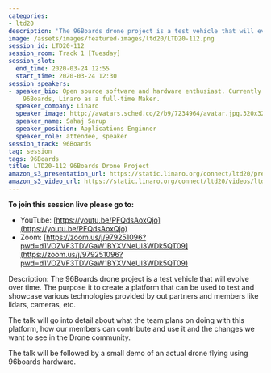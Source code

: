 ```yaml
---
categories:
- ltd20
description: 'The 96Boards drone project is a test vehicle that will evolve over time. The purpose it to create a platform that can be used to test and showcase various technologies provided by out partners and members like lidars, cameras, etc.  '
image: /assets/images/featured-images/ltd20/LTD20-112.png
session_id: LTD20-112
session_room: Track 1 [Tuesday]
session_slot:
  end_time: 2020-03-24 12:55
  start_time: 2020-03-24 12:30
session_speakers:
- speaker_bio: Open source software and hardware enthusiast. Currently working at
    96Boards, Linaro as a full-time Maker.
  speaker_company: Linaro
  speaker_image: http://avatars.sched.co/2/b9/7234964/avatar.jpg.320x320px.jpg?672
  speaker_name: Sahaj Sarup
  speaker_position: Applications Enginner
  speaker_role: attendee, speaker
session_track: 96Boards
tag: session
tags: 96Boards
title: LTD20-112 96Boards Drone Project
amazon_s3_presentation_url: https://static.linaro.org/connect/ltd20/presentations/LTD20-112-0.pdf
amazon_s3_video_url: https://static.linaro.org/connect/ltd20/videos/ltd20-112.mp4
---
```

**To join this session live please go to:**

*   YouTube: [https://youtu.be/PFQdsAoxQjo](https://youtu.be/PFQdsAoxQjo)
*   Zoom: [https://zoom.us/j/979251096?pwd=d1VOZVF3TDVGaW1BYXVNeUl3WDk5QT09](https://zoom.us/j/979251096?pwd=d1VOZVF3TDVGaW1BYXVNeUl3WDk5QT09)

Description:
The 96Boards drone project is a test vehicle that will evolve over time. The purpose it to create a platform that can be used to test and showcase various technologies provided by out partners and members like lidars, cameras, etc.

The talk will go into detail about what the team plans on doing with this platform, how our members can contribute and use it and the changes we want to see in the Drone community.

The talk will be followed by a small demo of an actual drone flying using 96boards hardware.
